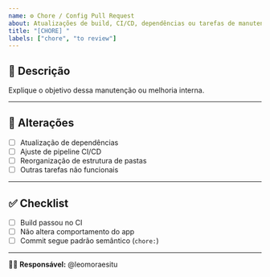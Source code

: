 ```yaml
---
name: ⚙️ Chore / Config Pull Request
about: Atualizações de build, CI/CD, dependências ou tarefas de manutenção.
title: "[CHORE] "
labels: ["chore", "to review"]
---
```


## 🧭 Descrição
Explique o objetivo dessa manutenção ou melhoria interna.

---

## 🧱 Alterações
- [ ] Atualização de dependências  
- [ ] Ajuste de pipeline CI/CD  
- [ ] Reorganização de estrutura de pastas  
- [ ] Outras tarefas não funcionais  

---

## ✅ Checklist
- [ ] Build passou no CI  
- [ ] Não altera comportamento do app  
- [ ] Commit segue padrão semântico (`chore:`)

---

👨‍💻 **Responsável:** @leomoraesitu
